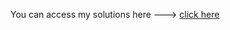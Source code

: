You can access my solutions here ---> <a href="http://geekresearchlab.net/coursera/biomath/biomath.pdf">click here</a>
